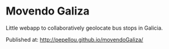 Movendo Galiza
==============

Little webapp to collaboratively geolocate bus stops in Galicia.

Published at: http://pepellou.github.io/movendoGaliza/
